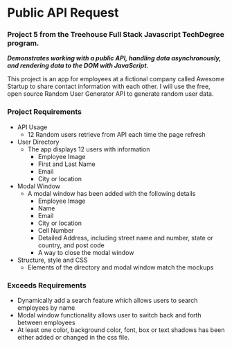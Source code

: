 # Public API Request 
### Project 5 from the Treehouse Full Stack Javascript TechDegree program. 
**_Demonstrates working with a public API, handling data asynchronously, and rendering data to the DOM with JavaScript._**

This project is an app for employees at a fictional company called Awesome Startup to share contact information with each other. I will use the free, open source Random User Generator API to generate random user data.

### Project Requirements
* API Usage
  * 12 Random users retrieve from API each time the page refresh
* User Directory
  * The app displays 12 users with information
    * Employee Image
    * First and Last Name
    * Email
    * City or location
* Modal Window
  * A modal window has been added with the following details
    * Employee Image
    * Name
    * Email
    * City or location
    * Cell Number
    * Detailed Address, including street name and number, state or country, and post code
    * A way to close the modal window
* Structure, style and CSS
  * Elements of the directory and modal window match the mockups

### Exceeds Requirements
* Dynamically add a search feature which allows users to search employees by name
* Modal window functionality allows user to switch back and forth between employees
* At least one color, background color, font, box or text shadows has been either added or changed in the css file.
